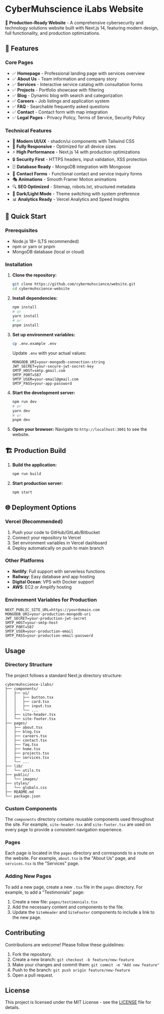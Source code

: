 # CyberMuhscience iLabs Website

🚀 **Production-Ready Website** - A comprehensive cybersecurity and technology solutions website built with Next.js 14, featuring modern design, full functionality, and production optimizations.

## 🌟 Features

### Core Pages
- ✅ **Homepage** - Professional landing page with services overview
- ✅ **About Us** - Team information and company story
- ✅ **Services** - Interactive service catalog with consultation forms
- ✅ **Projects** - Portfolio showcase with filtering
- ✅ **Blog** - Dynamic blog with search and categorization
- ✅ **Careers** - Job listings and application system
- ✅ **FAQ** - Searchable frequently asked questions
- ✅ **Contact** - Contact form with map integration
- ✅ **Legal Pages** - Privacy Policy, Terms of Service, Security Policy

### Technical Features
- 🎨 **Modern UI/UX** - shadcn/ui components with Tailwind CSS
- 📱 **Fully Responsive** - Optimized for all device sizes
- ⚡ **High Performance** - Next.js 14 with production optimizations
- 🔒 **Security First** - HTTPS headers, input validation, XSS protection
- 🗄️ **Database Ready** - MongoDB integration with Mongoose
- 📧 **Contact Forms** - Functional contact and service inquiry forms
- 🎭 **Animations** - Smooth Framer Motion animations
- 🔍 **SEO Optimized** - Sitemap, robots.txt, structured metadata
- 🌙 **Dark/Light Mode** - Theme switching with system preference
- 📊 **Analytics Ready** - Vercel Analytics and Speed Insights

## 🚀 Quick Start

### Prerequisites
- Node.js 18+ (LTS recommended)
- npm or yarn or pnpm
- MongoDB database (local or cloud)

### Installation

1. **Clone the repository:**
   ```bash
   git clone https://github.com/cybermuhscience/website.git
   cd cybermuhscience-website
   ```

2. **Install dependencies:**
   ```bash
   npm install
   # or
   yarn install
   # or
   pnpm install
   ```

3. **Set up environment variables:**
   ```bash
   cp .env.example .env
   ```
   
   Update `.env` with your actual values:
   ```env
   MONGODB_URI=your-mongodb-connection-string
   JWT_SECRET=your-secure-jwt-secret-key
   SMTP_HOST=smtp.gmail.com
   SMTP_PORT=587
   SMTP_USER=your-email@gmail.com
   SMTP_PASS=your-app-password
   ```

4. **Start the development server:**
   ```bash
   npm run dev
   # or
   yarn dev
   # or
   pnpm dev
   ```

5. **Open your browser:**
   Navigate to `http://localhost:3001` to see the website.

## 🏗️ Production Build

1. **Build the application:**
   ```bash
   npm run build
   ```

2. **Start production server:**
   ```bash
   npm start
   ```

## 🌐 Deployment Options

### Vercel (Recommended)
1. Push your code to GitHub/GitLab/Bitbucket
2. Connect your repository to Vercel
3. Set environment variables in Vercel dashboard
4. Deploy automatically on push to main branch

### Other Platforms
- **Netlify**: Full support with serverless functions
- **Railway**: Easy database and app hosting
- **Digital Ocean**: VPS with Docker support
- **AWS**: EC2 or Amplify hosting

### Environment Variables for Production
```env
NEXT_PUBLIC_SITE_URL=https://yourdomain.com
MONGODB_URI=your-production-mongodb-uri
JWT_SECRET=your-production-jwt-secret
SMTP_HOST=your-smtp-host
SMTP_PORT=587
SMTP_USER=your-production-email
SMTP_PASS=your-production-email-password
```

## Usage

### Directory Structure

The project follows a standard Next.js directory structure:

```
cybermuhscience-ilabs/
├── components/
│   ├── ui/
│   │   ├── button.tsx
│   │   ├── card.tsx
│   │   ├── input.tsx
│   │   └── ...
│   ├── site-header.tsx
│   └── site-footer.tsx
├── pages/
│   ├── about.tsx
│   ├── blog.tsx
│   ├── careers.tsx
│   ├── contact.tsx
│   ├── faq.tsx
│   ├── home.tsx
│   ├── projects.tsx
│   ├── services.tsx
│   └── ...
├── lib/
│   └── utils.ts
├── public/
│   └── images/
├── styles/
│   └── globals.css
├── README.md
└── package.json
```

### Custom Components

The `components` directory contains reusable components used throughout the site. For example, `site-header.tsx` and `site-footer.tsx` are used on every page to provide a consistent navigation experience.

### Pages

Each page is located in the `pages` directory and corresponds to a route on the website. For example, `about.tsx` is the "About Us" page, and `services.tsx` is the "Services" page.

### Adding New Pages

To add a new page, create a new `.tsx` file in the `pages` directory. For example, to add a "Testimonials" page:

1. Create a new file: `pages/testimonials.tsx`
2. Add the necessary content and components to the file.
3. Update the `SiteHeader` and `SiteFooter` components to include a link to the new page.

## Contributing

Contributions are welcome! Please follow these guidelines:

1. Fork the repository.
2. Create a new branch: `git checkout -b feature/new-feature`
3. Make your changes and commit them: `git commit -m "Add new feature"`
4. Push to the branch: `git push origin feature/new-feature`
5. Open a pull request.

## License

This project is licensed under the MIT License - see the [LICENSE](LICENSE) file for details.
